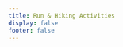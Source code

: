 ```yaml
---
title: Run & Hiking Activities
display: false
footer: false
---
```


<!-- @layout-full-width -->

<ActivityPolyline />

<StravaCalendar />
